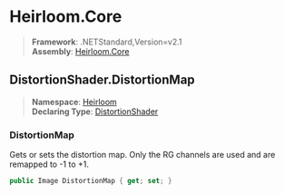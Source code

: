 # Heirloom.Core

> **Framework**: .NETStandard,Version=v2.1  
> **Assembly**: [Heirloom.Core][0]  

## DistortionShader.DistortionMap

> **Namespace**: [Heirloom][0]  
> **Declaring Type**: [DistortionShader][1]  

### DistortionMap

Gets or sets the distortion map. Only the RG channels are used and are remapped to -1 to +1.

```cs
public Image DistortionMap { get; set; }
```

[0]: ../../../Heirloom.Core.md
[1]: ../DistortionShader.md
